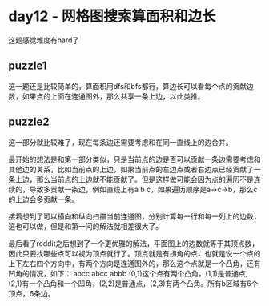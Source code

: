 # day12 - 网格图搜索算面积和边长
这题感觉难度有hard了
## puzzle1
这一题还是比较简单的，算面积用dfs和bfs都行，算边长可以看每个点的贡献边数，如果点的上面在连通图外，那么共享一条上边，以此类推。
## puzzle2
这一部分就比较难了，现在每条边还需要考虑和在同一直线上的边合并。

最开始的想法是和第一部分类似，只是当前点的边是否可以贡献一条边需要考虑和其他边的关系，比如当前点的上边，如果当前点的左边点或者右边点已经贡献了一条上边，那么当前点的上边就不能贡献了。但是这样做可能会因为点的遍历不是连续的，导致多贡献一条边，例如直线上有a b c，如果遍历顺序是a->c->b，那么c的上边会多贡献一条。

接着想到了可以横向和纵向扫描当前连通图，分别计算每一行和每一列上的边数，这也可以做，但是和第一问的解法就相差很大了。

最后看了reddit之后想到了一个更优雅的解法，平面图上的边数就等于其顶点数，因此只要找哪些点可以视为顶点就行了。顶点就是有拐角的点，也就是说一个点的上下左右四个方向中，有两个方向是连通图外的，那么这个点就是一个凸角，还有凹角的情况，如下：
abcc
abcc
abbb
(0,1)这个点有两个凸角，(1,1)是普通点, (2,1)有一个凸角和一个凹角，(2,2)是普通点，(2,3)有两个凸角。所有b区域有6个顶点，6条边。